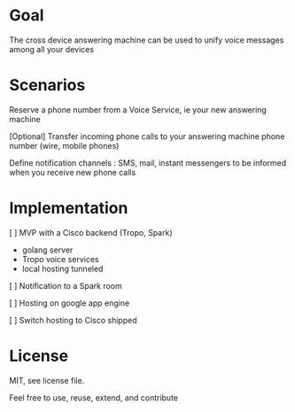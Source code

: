 # Goal

The cross device answering machine can be used to unify voice messages among all your devices


# Scenarios

Reserve a phone number from a Voice Service, ie your new answering machine

[Optional] Transfer incoming phone calls to your answering machine phone number (wire, mobile phones)

Define notification channels : SMS, mail, instant messengers to be informed when you receive new phone calls


# Implementation

[ ] MVP with a Cisco backend (Tropo, Spark)
   - golang server
   - Tropo voice services
   - local hosting tunneled 
   
[ ] Notification to a Spark room

[ ] Hosting on google app engine
   
[ ] Switch hosting to Cisco shipped


# License

MIT, see license file.

Feel free to use, reuse, extend, and contribute



